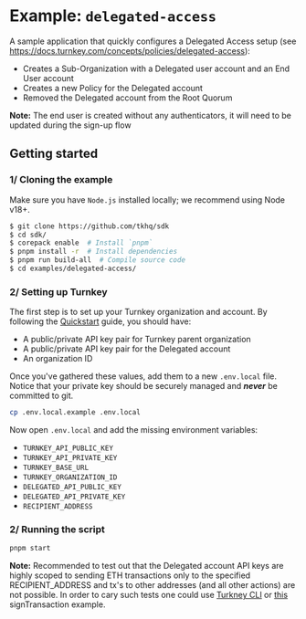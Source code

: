 # Example: `delegated-access`

A sample application that quickly configures a Delegated Access setup (see https://docs.turnkey.com/concepts/policies/delegated-access):
- Creates a Sub-Organization with a Delegated user account and an End User account
- Creates a new Policy for the Delegated account
- Removed the Delegated account from the Root Quorum

**Note:** The end user is created without any authenticators, it will need to be updated during the sign-up flow

## Getting started

### 1/ Cloning the example

Make sure you have `Node.js` installed locally; we recommend using Node v18+.

```bash
$ git clone https://github.com/tkhq/sdk
$ cd sdk/
$ corepack enable  # Install `pnpm`
$ pnpm install -r  # Install dependencies
$ pnpm run build-all  # Compile source code
$ cd examples/delegated-access/
```

### 2/ Setting up Turnkey

The first step is to set up your Turnkey organization and account. By following the [Quickstart](https://docs.turnkey.com/getting-started/quickstart) guide, you should have:

- A public/private API key pair for Turnkey parent organization
- A public/private API key pair for the Delegated account
- An organization ID

Once you've gathered these values, add them to a new `.env.local` file. Notice that your private key should be securely managed and **_never_** be committed to git.

```bash
cp .env.local.example .env.local
```

Now open `.env.local` and add the missing environment variables:

- `TURNKEY_API_PUBLIC_KEY`
- `TURNKEY_API_PRIVATE_KEY`
- `TURNKEY_BASE_URL`
- `TURNKEY_ORGANIZATION_ID`
- `DELEGATED_API_PUBLIC_KEY`
- `DELEGATED_API_PRIVATE_KEY`
- `RECIPIENT_ADDRESS`

### 2/ Running the script

```bash
pnpm start
```

**Note:** Recommended to test out that the Delegated account API keys are highly scoped to sending ETH transactions only to the specified RECIPIENT_ADDRESS and tx's to other addresses (and all other actions) are not possible. In order to cary such tests one could use [Turkney CLI](https://github.com/tkhq/tkcli) or [this](https://github.com/tkhq/tkcli) signTransaction example.